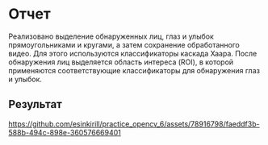 # Отчет
Реализовано выделение обнаруженных лиц, глаз и улыбок прямоугольниками и кругами, а затем сохранение обработанного видео. Для этого используются классификаторы каскада Хаара. После обнаружения лиц выделяется область интереса (ROI), в которой применяются соответствующие классификаторы для обнаружения глаз и улыбок.

## Результат



https://github.com/esinkirill/practice_opencv_6/assets/78916798/faeddf3b-588b-494c-898e-360576669401

